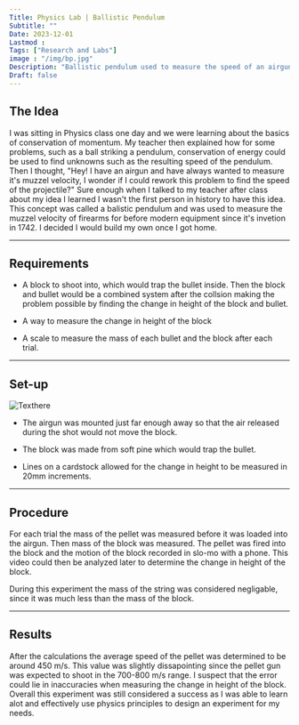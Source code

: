 ```yaml
---
Title: Physics Lab | Ballistic Pendulum 
Subtitle: ""
Date: 2023-12-01
Lastmod : 
Tags: ["Research and Labs"]
image : "/img/bp.jpg"
Description: "Ballistic pendulum used to measure the speed of an airgun."
Draft: false
---
```


## The Idea
I was sitting in Physics class one day and we were learning about the basics of conservation of momentum. My teacher then explained how for some problems, such as a ball striking a pendulum, conservation of energy could be used to find unknowns such as the resulting speed of the pendulum. Then I thought, "Hey! I have an airgun and have always wanted to measure it's muzzel velocity, I wonder if I could rework this problem to find the speed of the projectile?" Sure enough when I talked to my teacher after class about my idea I learned I wasn't the first person in history to have this idea. This concept was called a balistic pendulum and was used to measure the muzzel velocity of firearms for  before modern equipment since it's invetion in 1742. I decided I would build my own once I got home. 

---

## Requirements
 * A block to shoot into, which would trap the bullet inside. Then the block and bullet would be a combined system after the collsion making the problem possible by finding the change in height of the block and bullet. 

 * A way to measure the change in height of the block 

 * A scale to measure the mass of each bullet and the block after each trial.


---

 ## Set-up

 ![Texthere](/img/setup.jpg "")

 * The airgun was mounted just far enough away so that the air released during the shot would not move the block. 
 
 * The block was made from soft pine which would trap the bullet.

* Lines on a cardstock allowed for the change in height to be measured in 20mm increments. 

---

## Procedure

For each trial the mass of the pellet was measured before it was loaded into the airgun. Then mass of the block was measured. The pellet was fired into the block and the motion of the block recorded in slo-mo with a phone. This video could then be analyzed later to determine the change in height of the block. 

During this experiment the mass of the string was considered negligable, since it was much less than the mass of the block. 

---

## Results

After the calculations the average speed of the pellet was determined to be around 450 m/s. This value was slightly dissapointing since the pellet gun was expected to shoot in the 700-800 m/s range. I suspect that the error could lie in inaccuracies when measuring the change in height of the block. Overall this experiment was still considered a success as I was able to learn alot and effectively use physics principles to design an experiment for my needs.
